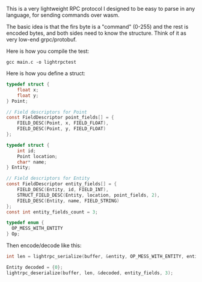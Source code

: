 This is a very lightweight RPC protocol I designed to be easy to parse in any language, for sending commands over wasm.

The basic idea is that the firs byte is a "command" (0-255) and the rest is encoded bytes, and both sides need to know the structure. Think of it as very low-end grpc/protobuf.

Here is how you compile the test:

```
gcc main.c -o lightrpctest
```

Here is how you define a struct:
```c
typedef struct {
    float x;
    float y;
} Point;

// Field descriptors for Point
const FieldDescriptor point_fields[] = {
    FIELD_DESC(Point, x, FIELD_FLOAT),
    FIELD_DESC(Point, y, FIELD_FLOAT)
};

typedef struct {
    int id;
    Point location;
    char* name;
} Entity;

// Field descriptors for Entity
const FieldDescriptor entity_fields[] = {
    FIELD_DESC(Entity, id, FIELD_INT),
    STRUCT_FIELD_DESC(Entity, location, point_fields, 2),
    FIELD_DESC(Entity, name, FIELD_STRING)
};
const int entity_fields_count = 3;

typedef enum {
  OP_MESS_WITH_ENTITY
} Op;

```

Then encode/decode like this:

```c
int len = lightrpc_serialize(buffer, &entity, OP_MESS_WITH_ENTITY, entity_fields, entity_fields_count);

Entity decoded = {0};
lightrpc_deserialize(buffer, len, &decoded, entity_fields, 3);
```
